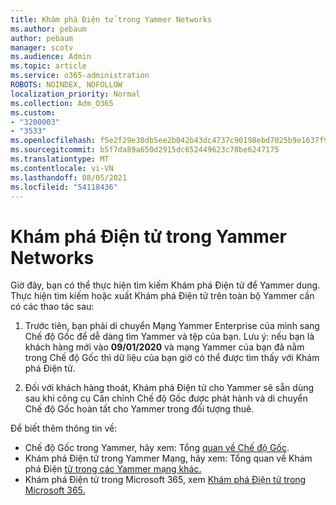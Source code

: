 ```yaml
---
title: Khám phá Điện tử trong Yammer Networks
ms.author: pebaum
author: pebaum
manager: scotv
ms.audience: Admin
ms.topic: article
ms.service: o365-administration
ROBOTS: NOINDEX, NOFOLLOW
localization_priority: Normal
ms.collection: Adm_O365
ms.custom:
- "3200003"
- "3533"
ms.openlocfilehash: f5e2f29e30db5ee2b042b43dc4737c90198ebd7025b9e1637f922b655a1a3f83
ms.sourcegitcommit: b5f7da89a650d2915dc652449623c78be6247175
ms.translationtype: MT
ms.contentlocale: vi-VN
ms.lasthandoff: 08/05/2021
ms.locfileid: "54118436"
---
```

# <a name="ediscovery-in-yammer-networks"></a>Khám phá Điện tử trong Yammer Networks

Giờ đây, bạn có thể thực hiện tìm kiếm Khám phá Điện tử để Yammer dung.  Thực hiện tìm kiếm hoặc xuất Khám phá Điện tử trên toàn bộ Yammer cần có các thao tác sau:

1. Trước tiên, bạn phải di chuyển Mạng Yammer Enterprise của mình sang Chế độ Gốc để dễ dàng tìm Yammer và tệp của bạn. Lưu ý: nếu bạn là khách hàng mới vào **09/01/2020** và mạng Yammer của bạn đã nằm trong Chế độ Gốc thì dữ liệu của bạn giờ có thể được tìm thấy với Khám phá Điện tử.

2. Đối với khách hàng thoát, Khám phá Điện tử cho Yammer sẽ sẵn dùng sau khi công cụ Căn chỉnh Chế độ Gốc được phát hành và di chuyển Chế độ Gốc hoàn tất cho Yammer trong đối tượng thuê.

Để biết thêm thông tin về:

- Chế độ Gốc trong Yammer, hãy xem: Tổng [quan về Chế độ Gốc](https://docs.microsoft.com/yammer/configure-your-yammer-network/overview-native-mode).
- Khám phá Điện tử trong Yammer Mạng, hãy xem: Tổng quan về Khám phá Điện [tử trong các Yammer mạng khác.](https://docs.microsoft.com/yammer/manage-security-and-compliance/overview-of-ediscovery)
- Khám phá Điện tử trong Microsoft 365, xem [Khám phá Điện tử trong Microsoft 365.](https://docs.microsoft.com/microsoft-365/compliance/ediscovery)
